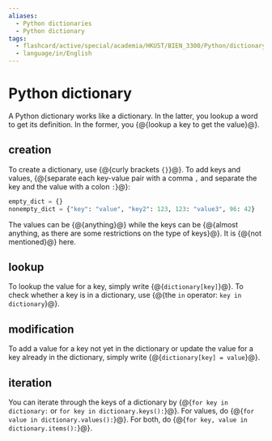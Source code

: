```yaml
---
aliases:
  - Python dictionaries
  - Python dictionary
tags:
  - flashcard/active/special/academia/HKUST/BIEN_3300/Python/dictionary
  - language/in/English
---
```


# Python dictionary

A Python dictionary works like a dictionary. In the latter, you lookup a word to get its definition. In the former, you {@{lookup a key to get the value}@}. <!--SR:!2025-09-25,4,270-->

## creation

To create a dictionary, use {@{curly brackets `{}`}@}. To add keys and values, {@{separate each key-value pair with a comma `,` and separate the key and the value with a colon `:`}@}: <!--SR:!2025-09-25,4,270!2025-09-25,4,270-->

```Python
empty_dict = {}
nonempty_dict = {"key": "value", "key2": 123, 123: "value3", 96: 42}
```

The values can be {@{anything}@} while the keys can be {@{almost anything, as there are some restrictions on the type of keys}@}. It is {@{not mentioned}@} here. <!--SR:!2025-09-25,4,270!2025-09-25,4,270-->

## lookup

To lookup the value for a key, simply write {@{`dictionary[key]`}@}. To check whether a key is in a dictionary, use {@{the `in` operator: `key in dictionary`}@}. <!--SR:!2025-09-25,4,270!2025-09-25,4,270-->

## modification

To add a value for a key not yet in the dictionary or update the value for a key already in the dictionary, simply write {@{`dictionary[key] = value`}@}. <!--SR:!2025-09-25,4,270-->

## iteration

You can iterate through the keys of a dictionary by {@{`for key in dictionary:` or `for key in dictionary.keys():`}@}. For values, do {@{`for value in dictionary.values():`}@}. For both, do {@{`for key, value in dictionary.items():`}@}. <!--SR:!2025-09-25,4,270!2025-09-25,4,270!2025-09-25,4,270-->
